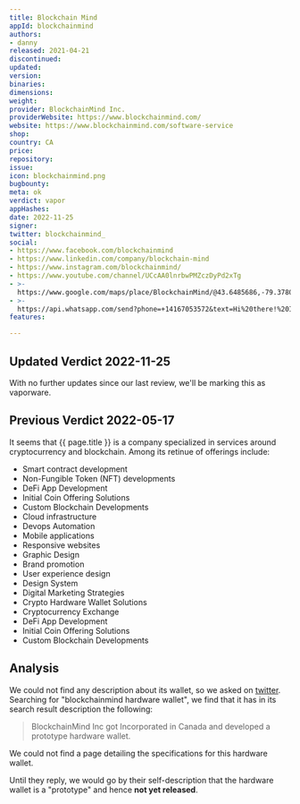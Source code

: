 ```yaml
---
title: Blockchain Mind
appId: blockchainmind
authors:
- danny
released: 2021-04-21
discontinued: 
updated: 
version: 
binaries: 
dimensions: 
weight: 
provider: BlockchainMind Inc.
providerWebsite: https://www.blockchainmind.com/
website: https://www.blockchainmind.com/software-service
shop: 
country: CA
price: 
repository: 
issue: 
icon: blockchainmind.png
bugbounty: 
meta: ok
verdict: vapor
appHashes: 
date: 2022-11-25
signer: 
twitter: blockchainmind_
social:
- https://www.facebook.com/blockchainmind
- https://www.linkedin.com/company/blockchain-mind
- https://www.instagram.com/blockchainmind/
- https://www.youtube.com/channel/UCcAA0lnrbwPMZczDyPd2xTg
- >-
  https://www.google.com/maps/place/BlockchainMind/@43.6485686,-79.3780473,17z/data=!3m1!4b1!4m5!3m4!1s0x89d4cd7ccb1664cf:0xa20fcd79fe163a0a!8m2!3d43.6485686!4d-79.3780473
- >-
  https://api.whatsapp.com/send?phone=+14167053572&text=Hi%20there!%20I%20have%20a%20question%20:)
features: 

---
```


## Updated Verdict 2022-11-25

With no further updates since our last review, we'll be marking this as vaporware.

## Previous Verdict 2022-05-17

It seems that {{ page.title }} is a company specialized in services around cryptocurrency and blockchain. Among its retinue of offerings include: 

- Smart contract development 
- Non-Fungible Token (NFT) developments
- DeFi App Development
- Initial Coin Offering Solutions
- Custom Blockchain Developments
- Cloud infrastructure
- Devops Automation
- Mobile applications
- Responsive websites
- Graphic Design
- Brand promotion
- User experience design
- Design System
- Digital Marketing Strategies
- Crypto Hardware Wallet Solutions
- Cryptocurrency Exchange
- DeFi App Development
- Initial Coin Offering Solutions
- Custom Blockchain Developments​

## Analysis

We could not find any description about its wallet, so we asked on [twitter](https://twitter.com/BitcoinWalletz/status/1526390711293071361). Searching for "blockchainmind hardware wallet", we find that it has in its search result description the following: 

> BlockchainMind Inc got Incorporated in Canada and developed a prototype hardware wallet.

We could not find a page detailing the specifications for this hardware wallet. 

Until they reply, we would go by their self-description that the hardware wallet is a "prototype" and hence **not yet released**.
